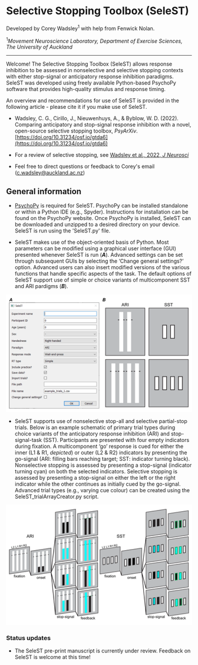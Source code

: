 # Selective Stopping Toolbox (SeleST)

Developed by Corey Wadsley<sup>1</sup> with help from Fenwick Nolan.

<sup>1</sup>*Movement Neuroscience Laboratory, Department of Exercise Sciences, The University of Auckland*

___

Welcome! The Selective Stopping Toolbox (SeleST) allows response inhibition to be assessed in nonselective and selective stopping contexts with either stop-signal or anticipatory response inhibition paradigms. SeleST was developed using freely available Python-based PsychoPy software that provides high-quality stimulus and response timing.

An overview and recommendations for use of SeleST is provided in the following article - please cite it if you make use of SeleST.

- Wadsley, C. G., Cirillo, J., Nieuwenhuys, A., & Byblow, W. D. (2022). Comparing anticipatory and stop-signal response inhibition with a novel, open-source selective stopping toolbox, *PsyArXiv*. [https://doi.org/10.31234/osf.io/gtda6](https://doi.org/10.31234/osf.io/gtda6)

- For a review of selective stopping, see [Wadsley et al., 2022, _J Neurosci_](https://doi.org/10.1523/JNEUROSCI.0668-21.2021)

- Feel free to direct questions or feedback to Corey's email (c.wadsley@auckland.ac.nz)



## General information

- [PsychoPy](https://psychopy.org/) is required for SeleST. PsychoPy can be installed standalone or within a Python IDE (e.g., Spyder). Instructions for installation can be found on the PsychoPy website. Once PsychoPy is installed, SeleST can be downloaded and unzipped to a desired directory on your device. SeleST is run using the 'SeleST.py' file.

- SeleST makes use of the object-oriented basis of Python. Most parameters can be modified using a graphical user interface (GUI) presented whenever SeleST is run (***A***). Advanced settings can be set through subsequent GUIs by selecting the ‘Change general settings?’ option. Advanced users can also insert modified versions of the various functions that handle specific aspects of the task. The default options of SeleST support use of simple or choice variants of multicomponent SST and ARI pardigms (***B***).

![SeleST_defaults](/instructions/SeleST_defaults.png)

- SeleST supports use of nonselective stop-all and selective partial-stop trials. Below is an example schematic of primary trial types during choice variants of the anticipatory response inhibition (ARI) and stop-signal-task (SST). Participants are presented with four empty indicators during fixation. A multicomponent ‘go’ response is cued for either the inner (L1 & R1, *depicted*) or outer (L2 & R2) indicators by presenting the go-signal (ARI: filling bars reaching target; SST: indicator turning black). Nonselective stopping is assessed by presenting a stop-signal (indicator turning cyan) on both the selected indicators. Selective stopping is assessed by presenting a stop-signal on either the left or the right indicator while the other continues as initially cued by the go-signal. Advanced trial types (e.g., varying cue colour) can be created using the SeleST_trialArrayCreator.py script. 

![SeleST_defaults](/instructions/SeleST_choiceTrialTypes.png)

### Status updates

- The SeleST pre-print manuscript is currently under review. Feedback on SeleST is welcome at this time!
